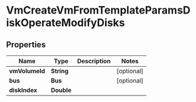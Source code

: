 

# VmCreateVmFromTemplateParamsDiskOperateModifyDisks


## Properties

Name | Type | Description | Notes
------------ | ------------- | ------------- | -------------
**vmVolumeId** | **String** |  |  [optional]
**bus** | **Bus** |  |  [optional]
**diskIndex** | **Double** |  | 



